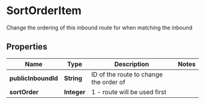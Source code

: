 

# SortOrderItem

Change the ordering of this inbound route for when matching the inbound
## Properties

Name | Type | Description | Notes
------------ | ------------- | ------------- | -------------
**publicInboundId** | **String** | ID of the route to change the order of | 
**sortOrder** | **Integer** | 1 - route will be used first | 



